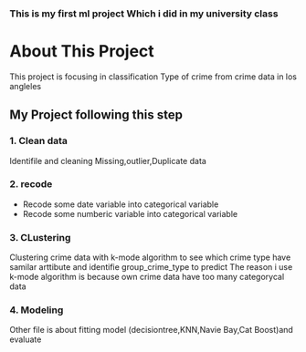 ### This is my first ml project Which i did in my university class

# About This Project
This project is focusing in classification Type of crime from crime data in los angleles

## My Project following this step
### 1. Clean data
Identifile and cleaning  Missing,outlier,Duplicate data
### 2. recode
- Recode some date variable into categorical variable
- Recode some numberic variable into categorical variable
### 3. CLustering
Clustering crime data with k-mode algorithm to see which crime type have samilar arttibute and identifie group_crime_type to predict
The reason i use k-mode algorithm is because own crime data have too many categorycal data
### 4. Modeling
Other file is about fitting model (decisiontree,KNN,Navie Bay,Cat Boost)and evaluate
